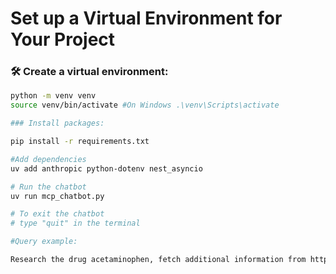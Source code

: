 # Set up a Virtual Environment for Your Project

### 🛠️ Create a virtual environment:

```bash
python -m venv venv
source venv/bin/activate #On Windows .\venv\Scripts\activate

### Install packages:

pip install -r requirements.txt

#Add dependencies
uv add anthropic python-dotenv nest_asyncio

# Run the chatbot
uv run mcp_chatbot.py

# To exit the chatbot
# type "quit" in the terminal

#Query example:

Research the drug acetaminophen, fetch additional information from https://medlineplus.gov/druginfo/meds/a681004.html , and create a summary report saved to "acetaminophen_report.txt”
